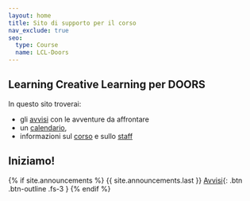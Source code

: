 ```yaml
---
layout: home
title: Sito di supporto per il corso
nav_exclude: true
seo:
  type: Course
  name: LCL-Doors
---
```


## Learning Creative Learning per DOORS

In questo sito troverai:

- gli [avvisi](announcements.md) con le avventure da affrontare
- un [calendario](calendario.md),
- informazioni sul [corso](about.md) e sullo [staff](staff.md)

<object width="540" height="380" data="https://drive.google.com/file/d/1KarKMzd1XJobKiB508HMIenYcCMd8vuU/preview?resourcekey=null"></object>

## Iniziamo!

{% if site.announcements %}
{{ site.announcements.last }}
[Avvisi](announcements.md){: .btn .btn-outline .fs-3 }
{% endif %}
